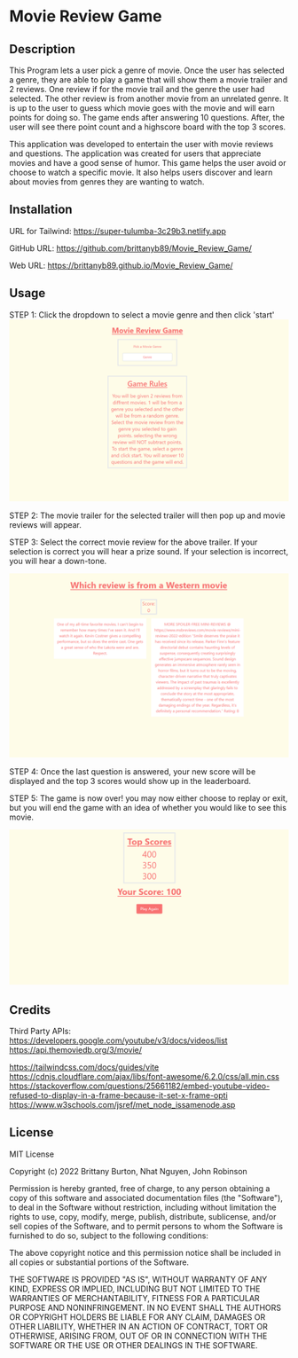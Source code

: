 # Movie Review Game

## Description

This Program lets a user pick a genre of movie. Once the user has selected a genre, they are able to play a game that will show them a movie trailer and 2 reviews. One review if for the movie trail and the genre the user had selected. The other review is from another movie from an unrelated genre. It is up to the user to guess which movie goes with the movie and will earn points for doing so. The game ends after answering 10 questions. After, the user will see there point count and a highscore board with the top 3 scores.

This application was developed to entertain the user with movie reviews and questions. The application was created for users that appreciate movies and have a good sense of humor. This game helps the user avoid or choose to watch a specific movie. It also helps users discover and learn about movies from genres they are wanting to watch.

## Installation

<!-- This is the preferred link to access deployed site with tailwind -->

URL for Tailwind: https://super-tulumba-3c29b3.netlify.app

GitHub URL: https://github.com/brittanyb89/Movie_Review_Game/

Web URL: https://brittanyb89.github.io/Movie_Review_Game/

## Usage

STEP 1: Click the dropdown to select a movie genre and then click 'start'
![screemshot of website, start of quiz](./src/assets/images/Screenshot%202022-11-28%20200745.png)

STEP 2: The movie trailer for the selected trailer will then pop up and movie reviews will appear.

STEP 3: Select the correct movie review for the above trailer. If your selection is correct you will hear a prize sound. If your selection is incorrect, you will hear a down-tone.

![screemshot of website, start of quiz](./src/assets/images/Screenshot%202022-11-28%20200824.png)

STEP 4: Once the last question is answered, your new score will be displayed and the top 3 scores would show up in the leaderboard.

STEP 5: The game is now over! you may now either choose to replay or exit, but you will end the game with an idea of whether you would like to see this movie.

![screemshot of website, start of quiz](./src/assets/images/Screenshot%202022-11-28%20200844.png)

## Credits

Third Party APIs:
https://developers.google.com/youtube/v3/docs/videos/list
https://api.themoviedb.org/3/movie/

https://tailwindcss.com/docs/guides/vite
https://cdnjs.cloudflare.com/ajax/libs/font-awesome/6.2.0/css/all.min.css
https://stackoverflow.com/questions/25661182/embed-youtube-video-refused-to-display-in-a-frame-because-it-set-x-frame-opti
https://www.w3schools.com/jsref/met_node_issamenode.asp

## License

MIT License

Copyright (c) 2022 Brittany Burton, Nhat Nguyen, John Robinson

Permission is hereby granted, free of charge, to any person obtaining a copy of this software and associated documentation files (the "Software"), to deal in the Software without restriction, including without limitation the rights to use, copy, modify, merge, publish, distribute, sublicense, and/or sell copies of the Software, and to permit persons to whom the Software is furnished to do so, subject to the following conditions:

The above copyright notice and this permission notice shall be included in all copies or substantial portions of the Software.

THE SOFTWARE IS PROVIDED "AS IS", WITHOUT WARRANTY OF ANY KIND, EXPRESS OR IMPLIED, INCLUDING BUT NOT LIMITED TO THE WARRANTIES OF MERCHANTABILITY, FITNESS FOR A PARTICULAR PURPOSE AND NONINFRINGEMENT. IN NO EVENT SHALL THE AUTHORS OR COPYRIGHT HOLDERS BE LIABLE FOR ANY CLAIM, DAMAGES OR OTHER LIABILITY, WHETHER IN AN ACTION OF CONTRACT, TORT OR OTHERWISE, ARISING FROM, OUT OF OR IN CONNECTION WITH THE SOFTWARE OR THE USE OR OTHER DEALINGS IN THE SOFTWARE.
